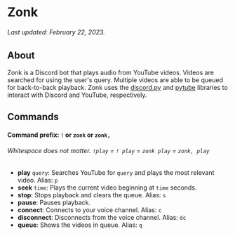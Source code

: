 # Zonk
###### Last updated: February 22, 2023.

## About
Zonk is a Discord bot that plays audio from YouTube videos.
Videos are searched for using the user's query.
Multiple videos are able to be queued for back-to-back playback.
Zonk uses the [discord.py](https://discordpy.readthedocs.io/en/stable/index.html)
and [pytube](https://pytube.io/en/latest/) libraries to interact with Discord
and YouTube, respectively.

## Commands

#### Command prefix: `!` or `zonk` or `zonk,`
###### Whitespace does not matter. `!play` = `! play` = `zonk play` = `zonk, play`

- **play** `query`: Searches YouTube for `query` and plays the most 
relevant video. Alias: `p`
- **seek** `time`: Plays the current video beginning at `time` seconds.
- **stop**: Stops playback and clears the queue. Alias: `s`
- **pause**: Pauses playback.
- **connect**: Connects to your voice channel. Alias: `c`
- **disconnect**: Disconnects from the voice channel. Alias: `dc`
- **queue**: Shows the videos in queue. Alias: `q`
